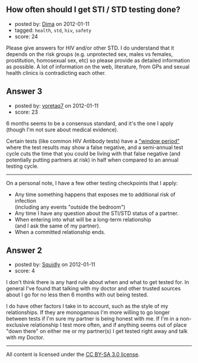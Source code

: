 ## How often should I get STI / STD testing done?

- posted by: [Dima](https://stackexchange.com/users/-1/30-dima) on 2012-01-11
- tagged: `health`, `std`, `hiv`, `safety`
- score: 24

Please give answers for HIV and/or other STD. I do understand that it depends on the risk groups (e.g. unprotected sex, males vs females, prostitution, homosexual sex, etc) so please provide as detailed information as possible. A lot of information on the web, literature, from GPs and sexual health clinics is contradicting each other.


## Answer 3

- posted by: [voretaq7](https://stackexchange.com/users/-1/50-voretaq7) on 2012-01-11
- score: 23

<p>6 months seems to be a consensus standard, and it's the one I apply (though I'm not sure about medical evidence).</p>

<p>Certain tests (like common HIV Antibody tests) have a <a href="http://en.wikipedia.org/wiki/HIV_test#Window_period">"window period"</a> where the test results may show a false negative, and a semi-annual test cycle cuts the time that you could be living with that false negative (and potentially putting partners at risk) in half when compared to an annual testing cycle.</p>

<hr>

<p>On a personal note, I have a few other testing checkpoints that I apply:</p>

<ul>
<li>Any time something happens that exposes me to additional risk of infection<br>
(including any events "outside the bedroom")</li>
<li>Any time I have any question about the STI/STD status of a partner.</li>
<li>When entering into what will be a long-term relationship<br>
(and I ask the same of my partner).  </li>
<li>When a committed relationship ends.</li>
</ul>



## Answer 2

- posted by: [Squidly](https://stackexchange.com/users/-1/40-squidly) on 2012-01-11
- score: 4

I don't think there is any hard rule about when and what to get tested for. In general I've found that talking with my doctor and other trusted sources about I go for no less then 6 months with out being tested.

I do have other factors I take in to account, such as the style of my relationships. If they are monogamous I'm more willing to go longer between tests if I'm sure my partner is being honest with me. If I'm in a non-exclusive relationship I test more often, and if anything seems out of place "down there" on either me or my partner(s) I get tested right away and talk with my Doctor. 



---

All content is licensed under the [CC BY-SA 3.0 license](https://creativecommons.org/licenses/by-sa/3.0/).

